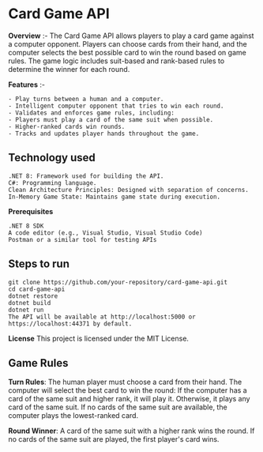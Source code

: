 # Card Game API

**Overview**  :-
The Card Game API allows players to play a card game against a computer opponent. Players can choose cards from their hand, and the computer selects the best possible card to win the round based on game rules. The game logic includes suit-based and rank-based rules to determine the winner for each round.

**Features** :-

	- Play turns between a human and a computer.
	- Intelligent computer opponent that tries to win each round.
	- Validates and enforces game rules, including:
	- Players must play a card of the same suit when possible.
	- Higher-ranked cards win rounds.
	- Tracks and updates player hands throughout the game.

## Technology used 
 
	.NET 8: Framework used for building the API.
	C#: Programming language.
	Clean Architecture Principles: Designed with separation of concerns.
	In-Memory Game State: Maintains game state during execution.

**Prerequisites**

	.NET 8 SDK
	A code editor (e.g., Visual Studio, Visual Studio Code)
	Postman or a similar tool for testing APIs


## Steps to run 

	git clone https://github.com/your-repository/card-game-api.git
	cd card-game-api
	dotnet restore
	dotnet build
	dotnet run
	The API will be available at http://localhost:5000 or https://localhost:44371 by default.

**License**
This project is licensed under the MIT License.

## Game Rules

**Turn Rules**:
The human player must choose a card from their hand.
The computer will select the best card to win the round:
If the computer has a card of the same suit and higher rank, it will play it.
Otherwise, it plays any card of the same suit.
If no cards of the same suit are available, the computer plays the lowest-ranked card.

**Round Winner**:
A card of the same suit with a higher rank wins the round.
If no cards of the same suit are played, the first player's card wins.
